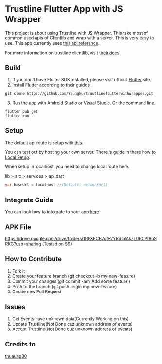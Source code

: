 # Trustline Flutter App with JS Wrapper

This project is about using Trustline with JS Wrapper. This take most of common used apis of Clientlib and wrap with a server. This is very easy to use.
This app currently uses [this api reference](https://github.com/thuaung30/tl-clientlib-wrapper-api).

For more information on trustline clientlib, visit [their docs](https://dev.trustlines.network/clientlib/introduction).

## Build

1. If you don't have Flutter SDK installed, please visit official [Flutter](https://flutter.dev/) site.
2. Install Flutter according to their guides.

```
git clone https://github.com/Yaungku/trustlineflutterwithwrapper.git
```

3. Run the app with Android Studio or Visual Studio. Or the command line.

```
flutter pub get
flutter run
```

## Setup

The default api route is setup with [this](https://tl-clientlib-wrapper-api.herokuapp.com/api-docs/).

You can test out by hosting your own server. There is guide in there how to [Local Setup](https://github.com/thuaung30/tl-clientlib-wrapper-api#local-setup).

When setup in localhost, you need to change local route here.

lib > src > services > api.dart

```dart
var baseUrl = localhost //(Default: networkurl)
```


## Integrate Guide

You can look how to integrate to your app [here](intergrate.md).

## APK File

https://drive.google.com/drive/folders/1R9XECB7cfE2YBdlbIAkzT06OPt8oSRKG?usp=sharing (Tested on S9)

## How to Contribute
1. Fork it
2. Create your feature branch (git checkout -b my-new-feature)
3. Commit your changes (git commit -am 'Add some feature')
4. Push to the branch (git push origin my-new-feature)
5. Create new Pull Request

## Issues

1. Get Events have unknown data(Currently Working on this)
2. Update Trustline(Not Done cuz unknown address of events)
3. Accept Trustline(Not Done cuz unknown address of events)

## Credits to

[thuaung30](https://github.com/thuaung30)




